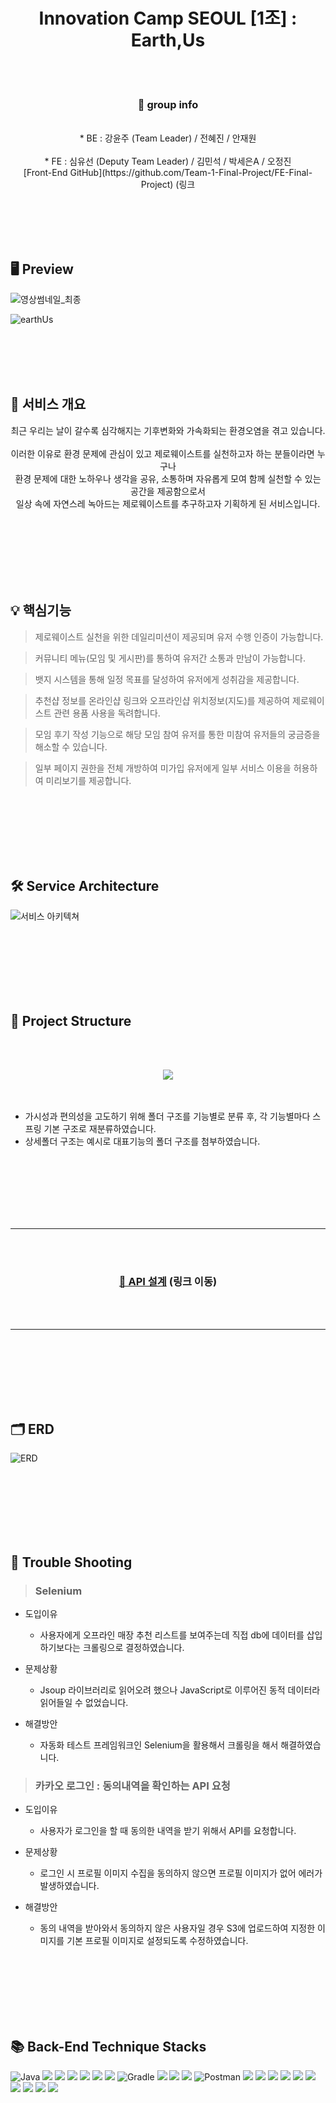 <div align="center"> 
<h1> Innovation Camp SEOUL [1조] : Earth,Us </h1>
</div>

<br></br>

<div align="center"> 
<h3> 🔎 group info </h3> </br>
   * BE : 강윤주 (Team Leader) / 전혜진 / 안재원 </br> </br>
   * FE : 심유선 (Deputy Team Leader) / 김민석 / 박세은A / 오정진 </br> 
     [Front-End GitHub](https://github.com/Team-1-Final-Project/FE-Final-Project) (링크
</div>

<br></br>
<br></br>

## 🖥 Preview
![영상썸네일_최종](https://user-images.githubusercontent.com/110370262/198887577-72c986b2-82ef-4e48-8105-12d2933ca192.png)

![earthUs](https://img1.daumcdn.net/thumb/R1280x0/?scode=mtistory2&fname=https%3A%2F%2Fblog.kakaocdn.net%2Fdn%2Fcd0e46%2FbtrN4wR9V5a%2FT0kXvqqHVq5zUKDURQCO6k%2Fimg.png)


<br></br>
<br></br>

## 📃 서비스 개요
<div align="center"> 
최근 우리는 날이 갈수록 심각해지는 기후변화와 가속화되는 환경오염을 겪고 있습니다. </br> </br>
이러한 이유로 환경 문제에 관심이 있고 제로웨이스트를  실천하고자 하는 분들이라면 누구나 </br>
환경 문제에 대한 노하우나 생각을  공유, 소통하며 자유롭게 모여 함께 실천할 수 있는 공간을 제공함으로서 </br>
일상 속에 자연스레 녹아드는 제로웨이스트를 추구하고자 기획하게 된 서비스입니다.
</div>

<br></br>
<br></br>
<br></br>

## 💡 핵심기능

>제로웨이스트 실천을 위한 데일리미션이 제공되며 유저 수행 인증이 가능합니다.

>커뮤니티 메뉴(모임 및 게시판)를 통하여 유저간 소통과 만남이 가능합니다. 

>뱃지 시스템을 통해 일정 목표를 달성하여 유저에게 성취감을 제공합니다.

>추천샵 정보를 온라인샵 링크와 오프라인샵 위치정보(지도)를 제공하여 제로웨이스트 관련 용품 사용을 독려합니다.

>모임 후기 작성 기능으로 해당 모임 참여 유저를 통한 미참여 유저들의 궁금증을 해소할 수 있습니다. 

>일부 페이지 권한을 전체 개방하여 미가입 유저에게 일부 서비스 이용을 허용하여 미리보기를 제공합니다.

<br></br>
<br></br>
<br></br>

## 🛠 Service Architecture
![서비스 아키텍쳐](https://user-images.githubusercontent.com/110370262/198887695-657fd21a-5d5b-4d09-b538-e2f5d90091a8.png)

<br></br>
<br></br>
<br></br>

## 📁 Project Structure
<br></br>
<div align="center">
<img src="https://user-images.githubusercontent.com/110370262/198891253-555bc7ef-9ee6-458d-9826-173732f3f43b.png">
</div>
<br></br>

 * 가시성과 편의성을 고도하기 위해 폴더 구조를 기능별로 분류 후, 각 기능별마다 스프링 기본 구조로 재분류하였습니다.
 * 상세폴더 구조는 예시로 대표기능의 폴더 구조를 첨부하였습니다.


<br></br>
<br></br>
<br></br>

<hr>
<br></br>
<div align="center"> 
<h3> <a href="https://www.notion.so/7fa2f4edf3da4a1cba1a25c80a2833a4?v=a29bf04c9e6e469ca21cdf7f228a2079">🔗 API 설계</a>  (링크 이동)</h3>
</div>
<br></br>
<hr>

<br></br>
<br></br>
<br></br>

## 🗂 ERD
![ERD](https://img1.daumcdn.net/thumb/R1280x0/?scode=mtistory2&fname=https%3A%2F%2Fblog.kakaocdn.net%2Fdn%2FclCCne%2FbtrNYt72JfM%2FkO1XYUVcjIjei63k4XoQTK%2Fimg.png)

<br></br>
<br></br>
<br></br>

## 🚀 Trouble Shooting
> ### Selenium
 * 도입이유
   + 사용자에게 오프라인 매장 추천 리스트를 보여주는데 직접 db에 데이터를 삽입하기보다는 크롤링으로 결정하였습니다.

 * 문제상황
   + Jsoup 라이브러리로 읽어오려 했으나 JavaScript로 이루어진 동적 데이터라 읽어들일 수 없었습니다. 

 * 해결방안
   + 자동화 테스트 프레임워크인 Selenium을 활용해서 크롤링을 해서 해결하였습니다.


> ### 카카오 로그인 : 동의내역을 확인하는 API 요청

* 도입이유
  + 사용자가 로그인을 할 때 동의한 내역을 받기 위해서 API를 요청합니다.

* 문제상황
  + 로그인 시 프로필 이미지 수집을 동의하지 않으면 프로필 이미지가 없어 에러가 발생하였습니다.

* 해결방안
  + 동의 내역을 받아와서 동의하지 않은 사용자일 경우 S3에 업로드하여 지정한 이미지를 기본 프로필 이미지로 설정되도록 수정하였습니다.

<br></br>
<br></br>
<br></br>

## 📚 Back-End Technique Stacks
![Java](https://img.shields.io/badge/java-%23ED8B00.svg?style=for-the-badge&logo=java&logoColor=white)
<img src="https://img.shields.io/badge/spring-6DB33F?style=for-the-badge&logo=spring&logoColor=white">
<img src="https://img.shields.io/badge/Spring Boot-6DB33F?style=for-the-badge&logo=Spring Boot&logoColor=white">
<img src="https://img.shields.io/badge/Spring Security-52B0E7?style=for-the-badge&logo=Spring Security&logoColor=white">
<img src="https://img.shields.io/badge/OAuth2.0-02303A?style=for-the-badge&logo=OAuth2.0&logoColor=white">
<img src="https://img.shields.io/badge/JWT-A100FF?style=for-the-badge&logo=JWT&logoColor=white">
<img src="https://img.shields.io/badge/kakao developers-FFCD00?style=for-the-badge&logo=kakao developers&logoColor=white">
![Gradle](https://img.shields.io/badge/Gradle-02303A.svg?style=for-the-badge&logo=Gradle&logoColor=white)
<img src="https://img.shields.io/badge/mysql-4479A1?style=for-the-badge&logo=mysql&logoColor=white">
<img src="https://img.shields.io/badge/Selenium-43B02A?style=for-the-badge&logo=Selenium&logoColor=white">
<img src="https://img.shields.io/badge/SSE-181717?style=for-the-badge&logo=SSE&logoColor=white">
![Postman](https://img.shields.io/badge/Postman-FF6C37?style=for-the-badge&logo=postman&logoColor=white)
<img src="https://img.shields.io/badge/github-181717?style=for-the-badge&logo=github&logoColor=white">
<img src="https://img.shields.io/badge/git-F05032?style=for-the-badge&logo=git&logoColor=white">
<img src="https://img.shields.io/badge/GitHub Actions-2088FF?style=for-the-badge&logo=git&logoColor=white">
<img src="https://img.shields.io/badge/Amazon EC2-FF9900?style=for-the-badge&logo=Amazon EC2&logoColor=white">
<img src="https://img.shields.io/badge/Amazon RDS-003791?style=for-the-badge&logo=Amazon RDS&logoColor=white">
<img src="https://img.shields.io/badge/Amazon S3-DA1F26?style=for-the-badge&logo=Amazon S3&logoColor=white">
<img src="https://img.shields.io/badge/Ubuntu-D4911E?style=for-the-badge&logo=Ubuntu&logoColor=white">
<img src="https://img.shields.io/badge/HTTPS-00A98F?style=for-the-badge&logo=HTTPS&logoColor=white">
<img src="https://img.shields.io/badge/Code Deploy-43B02A?style=for-the-badge&logo=Code Deploy&logoColor=white">
<img src="https://img.shields.io/badge/intelliJ IDEA-7A1FA2?style=for-the-badge&logo=intelliJIDEA&logoColor=white">

